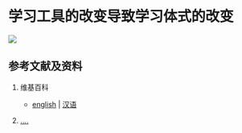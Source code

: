 # 学习工具的改变导致学习体式的改变

![](/images/理解手机时代人类学习和工作面临的困境/学习工具的改变导致学习体式的改变/1a1.jpg)

## 参考文献及资料

1. 维基百科
	- [english](.....) | [汉语](...)

2. [....](https://web.archive.org/web/20120520061156/http://www.sitance.com/cause/index.php) 


